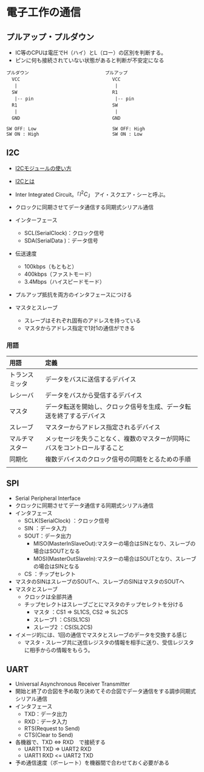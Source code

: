 # 電子工作の通信

## プルアップ・プルダウン

- IC等のCPUは電圧でH（ハイ）とL（ロー）の区別を判断する。
- ピンに何も接続されていない状態があると判断が不安定になる

```
プルダウン                            プルアップ
  VCC     　　                        　VCC
   |      　　                        　 |
  SW      　　                        　R1
   |-- pin　　                        　 |-- pin
  R1      　　                        　SW
   |      　　                        　 |
  GND     　　                        　GND

SW OFF: Low                            SW OFF: High
SW ON : High                           SW ON : Low
```

## I2C

- [I2Cモジュールの使い方](http://www.picfun.com/i2cframe2.html)
- [I2Cとは](https://www.lapis-semi.com/jp/common/miconlp/tips/2-17-i2c%E3%81%A8%E3%81%AF/)

- Inter Integrated Circuit。「$I^2C$」 アイ・スクエア・シーと呼ぶ。
- クロックに同期させてデータ通信する同期式シリアル通信
- インターフェース
  - SCL(SerialClock)：クロック信号
  - SDA(SerialData )：データ信号
- 伝送速度
  - 100kbps（もともと）
  - 400kbps（ファストモード）
  - 3.4Mbps（ハイスピードモード）
- プルアップ抵抗を両方のインタフェースにつける
- マスタとスレーブ
  - スレーブはそれぞれ固有のアドレスを持っている
  - マスタからアドレス指定で1対1の通信ができる

### 用語

|用語|定義|
|:-- |:-- |
|トランスミッタ|データをバスに送信するデバイス|
|レシーバ      |データをバスから受信するデバイス|
|マスタ|データ転送を開始し、クロック信号を生成、データ転送を終了するデバイス|
|スレーブ|マスターからアドレス指定されるデバイス|
|マルチマスター|メッセージを失うことなく、複数のマスターが同時にバスをコントロールすること|
|同期化|複数デバイスのクロック信号の同期をとるための手順|
|||

## SPI

- Serial Peripheral Interface
- クロックに同期させてデータ通信する同期式シリアル通信
- インタフェース
  - SCLK(SerialClock)  ：クロック信号
  - SIN ：データ入力
  - SOUT：データ出力
    - MISO(MasterInSlaveOut):マスターの場合はSINとなり、スレーブの場合はSOUTとなる
    - MOSI(MasterOutSlaveIn):マスターの場合はSOUTとなり、スレーブの場合はSINとなる
  - CS    ：チップセレクト
- マスタのSINはスレーブのSOUTへ、スレーブのSINはマスタのSOUTへ
- マスタとスレーブ
  - クロックは全部共通
  - チップセレクトはスレーブごとにマスタのチップセレクトを分ける
    - マスタ    ：CS1 => SL1CS, CS2 => SL2CS
    - スレーブ1 ：CS(SL1CS)
    - スレーブ2 ：CS(SL2CS)
- イメージ的には、1回の通信でマスタとスレーブのデータを交換する感じ
  - マスタ・スレーブ共に送信レジスタの情報を相手に送り、受信レジスタに相手からの情報をもらう。

## UART

- Universal Asynchronous Receiver Transmitter
- 開始と終了の合図を予め取り決めてその合図でデータ通信をする調歩同期式シリアル通信
- インタフェース
  - TXD：データ出力
  - RXD：データ入力
  - RTS(Request to Send)
  - CTS(Clear to Send)
- 各機器で、TXD <=> RXD　で接続する
  - UART1 TXD => UART2 RXD
  - UART1 RXD <= UART2 TXD
- 予め通信速度（ボーレート）を機器間で合わせておく必要がある





